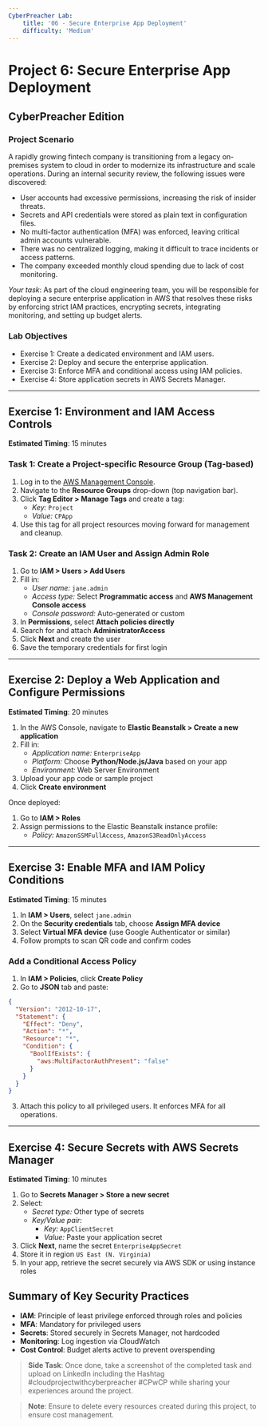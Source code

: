 ```yaml
---
CyberPreacher Lab:
    title: '06 - Secure Enterprise App Deployment'
    difficulty: 'Medium'
---
```



# Project 6: Secure Enterprise App Deployment
## CyberPreacher Edition


### Project Scenario

A rapidly growing fintech company is transitioning from a legacy on-premises system to cloud in order to modernize its infrastructure and scale operations. During an internal security review, the following issues were discovered:

- User accounts had excessive permissions, increasing the risk of insider threats.
- Secrets and API credentials were stored as plain text in configuration files.
- No multi-factor authentication (MFA) was enforced, leaving critical admin accounts vulnerable.
- There was no centralized logging, making it difficult to trace incidents or access patterns.
- The company exceeded monthly cloud spending due to lack of cost monitoring.

*Your task*: As part of the cloud engineering team, you will be responsible for deploying a secure enterprise application in AWS that resolves these risks by enforcing strict IAM practices, encrypting secrets, integrating monitoring, and setting up budget alerts.

### Lab Objectives

- Exercise 1: Create a dedicated environment and IAM users.
- Exercise 2: Deploy and secure the enterprise application.
- Exercise 3: Enforce MFA and conditional access using IAM policies.
- Exercise 4: Store application secrets in AWS Secrets Manager.

---

## Exercise 1: Environment and IAM Access Controls  
**Estimated Timing**: 15 minutes

### Task 1: Create a Project-specific Resource Group (Tag-based)

1. Log in to the [AWS Management Console](https://console.aws.amazon.com/).
2. Navigate to the **Resource Groups** drop-down (top navigation bar).
3. Click **Tag Editor > Manage Tags** and create a tag:
   - *Key:* `Project`
   - *Value:* `CPApp`
4. Use this tag for all project resources moving forward for management and cleanup.

### Task 2: Create an IAM User and Assign Admin Role

1. Go to **IAM > Users > Add Users**
2. Fill in:
   - *User name:* `jane.admin`
   - *Access type:* Select **Programmatic access** and **AWS Management Console access**
   - *Console password:* Auto-generated or custom
3. In **Permissions**, select **Attach policies directly**
4. Search for and attach **AdministratorAccess**
5. Click **Next** and create the user
6. Save the temporary credentials for first login

---

## Exercise 2: Deploy a Web Application and Configure Permissions  
**Estimated Timing**: 20 minutes

1. In the AWS Console, navigate to **Elastic Beanstalk > Create a new application**
2. Fill in:
   - *Application name:* `EnterpriseApp`
   - *Platform:* Choose **Python/Node.js/Java** based on your app
   - *Environment:* Web Server Environment
3. Upload your app code or sample project
4. Click **Create environment**

Once deployed:

1. Go to **IAM > Roles**
2. Assign permissions to the Elastic Beanstalk instance profile:
   - *Policy:* `AmazonSSMFullAccess`, `AmazonS3ReadOnlyAccess`

---

## Exercise 3: Enable MFA and IAM Policy Conditions  
**Estimated Timing**: 15 minutes

1. In **IAM > Users**, select `jane.admin`
2. On the **Security credentials** tab, choose **Assign MFA device**
3. Select **Virtual MFA device** (use Google Authenticator or similar)
4. Follow prompts to scan QR code and confirm codes

### Add a Conditional Access Policy

1. In **IAM > Policies**, click **Create Policy**
2. Go to **JSON** tab and paste:

```json
{
  "Version": "2012-10-17",
  "Statement": {
    "Effect": "Deny",
    "Action": "*",
    "Resource": "*",
    "Condition": {
      "BoolIfExists": {
        "aws:MultiFactorAuthPresent": "false"
      }
    }
  }
}
```

3. Attach this policy to all privileged users. It enforces MFA for all operations.

---

## Exercise 4: Secure Secrets with AWS Secrets Manager  
**Estimated Timing**: 10 minutes

1. Go to **Secrets Manager > Store a new secret**
2. Select:
   - *Secret type:* Other type of secrets
   - *Key/Value pair:*  
     - *Key:* `AppClientSecret`  
     - *Value:* Paste your application secret
3. Click **Next**, name the secret `EnterpriseAppSecret`
4. Store it in region `US East (N. Virginia)`
5. In your app, retrieve the secret securely via AWS SDK or using instance roles


## Summary of Key Security Practices

- **IAM**: Principle of least privilege enforced through roles and policies
- **MFA**: Mandatory for privileged users
- **Secrets**: Stored securely in Secrets Manager, not hardcoded
- **Monitoring**: Log ingestion via CloudWatch
- **Cost Control**: Budget alerts active to prevent overspending

 >**Side Task**: Once done, take a screenshot of the completed task and upload on LinkedIn including the Hashtag #cloudprojectwithcyberpreacher #CPwCP while sharing your experiences around the project.

 >**Note**: Ensure to delete every resources created during this project, to ensure cost management.